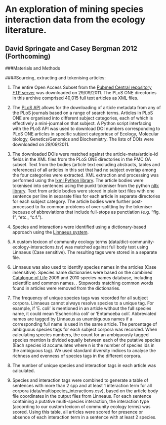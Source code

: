 ﻿An exploration of mining species interaction data from the ecology literature.
==============================================================================
David Springate and Casey Bergman 2012 (Forthcoming)
----------------------------------------------------
###Materials and Methods

####Sourcing, extracting and tokenising articles:
1. The entire Open Access Subset from the [Pubmed Central repository FTP server](http://www.ncbi.nlm.nih.gov/pmc/tools/ftp/) was downloaded on 29/09/2011.  The PLoS ONE directories in this archive comprised 40,015 full text articles as XML files.

2. The [PLoS API](http://api.plos.org/) allows for the downloading of article metadata from any of the PLoS journals based on a range of search terms.  Articles in PLoS ONE are  organised into different subject categories, each of which is effectively a mini-journal on that subject.  A Python script interfacing with the PLoS API was used to download DOI numbers corresponding to PLoS ONE articles in specific subject categoriese of Ecology, Molecular biology, Genetics/Genomics and Biochemistry.  The lists of DOIs were downloaded on 28/09/2011.

3. The downloaded DOIs were matched against the article-meta/article-id fields in the XML files from the PLoS ONE directories in the PMC OA subset. Text from the bodies (article text excluding abstracts, tables and references) of all articles in this set that had no subject overlap among the four categories were extracted. XML extraction and  processing was performed using the [lxml Python library](http://lxml.de/). The article bodies were tokenised into sentences using the punkt tokeniser from the python [nltk library](http://www.nltk.org/). Text from article bodies were stored in plain text files with one sentence per line in separate files for each article in separate directories for  each subject category. The article bodies were further post-processed to fix common problems of over-splitting by the tokeniser because of abbreviations that include full-stops as punctiation (e.g. “fig. 1”, “etc., “c.f.”).

4. Species and interactions were identified using a dictionary-based approach using the [Linnaeus system](http://linnaeus.sourceforge.net/).

5. A custom lexicon of community ecology terms (data/dict-community-ecology-interactions.tsv) was matched against full body text using Linnaeus (Case sensitive).  The resulting tags were stored in a separate file.

6. Linnaeus was also used to identify species names in the articles (Case insensitive).  Species name dictionaries were based on the combined [Catalogue of Life](http://www.catalogueoflife.org) 2009 and 2010 species names database, including scientific and common names.   .  Stopwords matching common words found in articles were removed from the dictionaries.

7. The frequency of unique species tags was recorded for all subject corpora.  Linnaeus cannot always resolve species to a unique tag.  For example, if ‘E. coli’ is mentioned in an article without the full species name, it could mean ‘Escherichia coli’ or ‘Entamoeba coli’.  Abbreviated names are tagged by Linnaeus as unambiguous names if a corresponding full name is used in the same article.  The percentage of ambiguous species tags for each subject corpora was recorded.  When calculating species numbers, the count for an ambiguously tagged species mention is divided equally between each of the putative species (Each species id accumulates  where n is the number of species ids in the ambiguous tag). We used standard diversity indices to analyse the richness and evenness of species tags in the different corpora.

8. The number of unique species and interaction tags in each article was calculated.

9. Species and interaction tags were combined to generate a table of sentences with more than 2 spp and at least 1 interaction term for all corpora (data/multispecies\_interactions.csv), based on the article body file coordinates in the output files from Linneaus.  For each sentence containing a putative multi-species interaction, the interaction type (according to our custom lexicon of community ecology terms) was scored.  Using this table, all articles were scored for presence or absence of each interaction term in a sentence  with at least 2 species.
